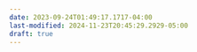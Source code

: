 ```yaml
---
date: 2023-09-24T01:49:17.1717-04:00
last-modified: 2024-11-23T20:45:29.2929-05:00
draft: true
---
```

